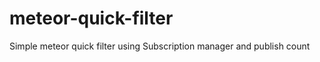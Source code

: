 meteor-quick-filter
===================

Simple meteor quick filter using Subscription manager and publish count
